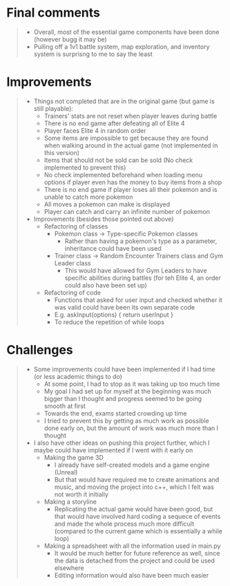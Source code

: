 # Final comments
>   -   Overall, most of the essential game components have been done (however bugg it may be)
>   -   Pulling off a 1v1 battle system, map exploration, and inventory system is surprisng to me to say the least

# Improvements
>   -   Things not completed that are in the original game (but game is still playable):
>       -   Trainers' stats are not reset when player leaves during battle
>       -   There is no end game after defeating all of Elite 4
>       -   Player faces Elite 4 in random order
>       -   Some items are impossible to get because they are found when walking around in the actual game (not implemented in this version)
>       -   Items that should not be sold can be sold (No check implemented to prevent this)
>       -   No check implemented beforehand when loading menu options if player even has the money to buy items from a shop
>       -   There is no end game if player loses all their pokemon and is unable to catch more pokemon
>       -   All moves a pokemon can make is displayed
>       -   Player can catch and carry an infinite number of pokemon
>   -   Improvements (besides those pointed out above)
>       -   Refactoring of classes
>           -   Pokemon class -> Type-specific Pokemon classes
>               -   Rather than having a pokemon's type as a parameter, inheritance could have been used
>           -   Trainer class -> Random Encounter Trainers class and Gym Leader class
>               -   This would have allowed for Gym Leaders to have specific abilities during battles (for teh Elite 4, an order could also have been set up)
>       -   Refactoring of code
>           -   Functions that asked for user input and checked whether it was valid could have been its own separate code
>           -   E.g. askInput(options) { return userInput }
>           -   To reduce the repetition of while loops

# Challenges
>   -   Some improvements could have been implemented if I had time (or less academic things to do)
>       -   At some point, I had to stop as it was taking up too much time
>       -   My goal I had set up for myself at the beginning was much bigger than I thought and progress seemed to be going smooth at first
>       -   Towards the end, exams started crowding up time
>       -   I tried to prevent this by getting as much work as possible done early on, but the amount of work was much more than I thought
>   -   I also have other ideas on pushing this project further, which I maybe could have implemented if I went with it early on
>       -   Making the game 3D
>           -   I already have self-created models and a game engine (Unreal)
>           -   But that would have required me to create animations and music, and moving the project into c++, which I felt was not worth it initially
>       -   Making a storyline
>           -   Replicating the actual game would have been good, but that would have involved hard coding a sequece of events and made the whole process much more difficult (compared to the current game which is essentially a while loop)
>       -   Making a spreadsheet with all the information used in main.py
>           -   It would be much better for future reference as well, since the data is detached from the project and could be used elsewhere
>           -   Editing information would also have been much easier